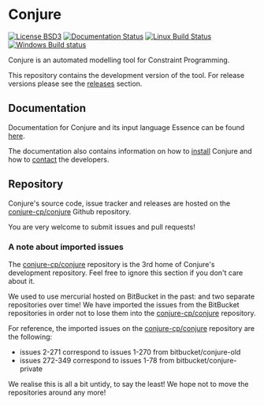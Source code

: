 
# Conjure

[![License BSD3](https://img.shields.io/badge/license-BSD3-brightgreen.svg)](http://opensource.org/licenses/BSD-3-Clause)
[![Documentation Status](https://readthedocs.org/projects/conjure/badge/?version=latest)](https://conjure.readthedocs.io)
[![Linux Build Status](https://travis-ci.org/conjure-cp/conjure.svg?branch=master)](https://travis-ci.org/conjure-cp/conjure)
[![Windows Build status](https://ci.appveyor.com/api/projects/status/flo36yh9iacf2pts?svg=true)](https://ci.appveyor.com/project/ozgurakgun/conjure)

Conjure is an automated modelling tool for Constraint Programming.

This repository contains the development version of the tool.
For release versions please see the [releases](https://github.com/conjure-cp/conjure/releases) section.

## Documentation

Documentation for Conjure and its input language Essence can be found [here](http://conjure.readthedocs.io).

The documentation also contains information on
how to [install](http://conjure.readthedocs.io/en/latest/installation.html) Conjure and
how to [contact](http://conjure.readthedocs.io/en/latest/contact.html) the developers.

## Repository

Conjure's source code, issue tracker and releases are hosted on the [conjure-cp/conjure](http://www.github.com/conjure-cp/conjure) Github repository.

You are very welcome to submit issues and pull requests!

### A note about imported issues

The [conjure-cp/conjure](http://www.github.com/conjure-cp/conjure) repository is the 3rd home of Conjure's development repository.
Feel free to ignore this section if you don't care about it.

We used to use mercurial hosted on BitBucket in the past: and two separate repositories over time!
We have imported the issues from the BitBucket repositories in order not to lose them into the [conjure-cp/conjure](http://www.github.com/conjure-cp/conjure) repository.

For reference, the imported issues on the [conjure-cp/conjure](http://www.github.com/conjure-cp/conjure) repository are the following:

- issues 2-271 correspond to issues 1-270 from bitbucket/conjure-old
- issues 272-349 correspond to issues 1-78 from bitbucket/conjure-private

We realise this is all a bit untidy, to say the least!
We hope not to move the repositories around any more!

